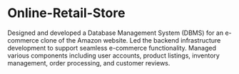 # Online-Retail-Store
Designed and developed a Database Management System (DBMS) for an e-commerce clone of the Amazon website. Led the backend infrastructure development to support seamless e-commerce functionality. Managed various components including user accounts, product listings, inventory management, order processing, and customer reviews.
